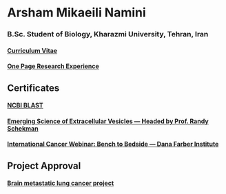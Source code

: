 # Arsham Mikaeili Namini
### B.Sc. Student of Biology, Kharazmi University, Tehran, Iran
#### [Curriculum Vitae](https://github.com/Arshammik/Arshammik.github.io/blob/main/CV.pdf)
#### [One Page Research Experience](https://github.com/Arshammik/Arshammik.github.io/blob/main/One%20Page%20Research%20Experience.pdf)

## Certificates
#### [NCBI BLAST](https://github.com/Arshammik/Arshammik.github.io/blob/main/NCBI.Certificatesuu.pdf)
#### [Emerging Science of Extracellular Vesicles — Headed by Prof. Randy Schekman ](https://github.com/Arshammik/Arshammik.github.io/files/9803980/royan-certificate234.pdf)
#### [International Cancer Webinar: Bench to Bedside — Dana Farber Institute](https://github.com/Arshammik/Arshammik.github.io/blob/main/royan-certificate234.pdf)


## Project Approval 
#### [Brain metastatic lung cancer project](https://github.com/Arshammik/Arshammik.github.io/blob/main/cb0jplre8a9t34i4.pdf)
